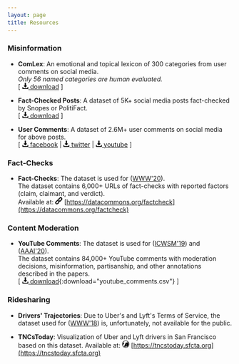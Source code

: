 ```yaml
---
layout: page
title: Resources
---
```

### Misinformation

* **ComLex**: An emotional and topical lexicon of 300 categories from user comments on social media.  
*Only 56 named categories are human evaluated.*  
\[ [<img src="../images/icons/download.svg" width="14"> download](ComLex.csv) \]

* **Fact-Checked Posts**: A dataset of 5K+ social media posts fact-checked by Snopes or PolitiFact.  
\[ [<img src="../images/icons/download.svg" width="14"> download](factchecks.csv) \]

* **User Comments**: A dataset of 2.6M+ user comments on social media for above posts.  
\[ [<img src="../images/icons/download.svg" width="14"> facebook](comments/facebook.bz2) | [<img src="../images/icons/download.svg" width="14"> twitter](comments/twitter.bz2) | [<img src="../images/icons/download.svg" width="14"> youtube](comments/youtube.bz2) \]

### Fact-Checks

* **Fact-Checks**: The dataset is used for ([WWW'20](publications/www20_paper.pdf)).  
The dataset contains 6,000+ URLs of fact-checks with reported factors (claim, claimant, and verdict).  
Available at: <img src="../images/icons/link.svg" width="16"> [https://datacommons.org/factcheck](https://datacommons.org/factcheck)

### Content Moderation

* **YouTube Comments**: The dataset is used for  ([ICWSM'19](publications/icwsm19_paper.pdf)) and ([AAAI'20](publications/aaai20_paper.pdf)).  
The dataset contains 84,000+ YouTube comments with moderation decisions, misinformation, partisanship, and other annotations described in the papers.  
\[ [<img src="../images/icons/download.svg" width="14"> download](https://github.com/printfoo/moderation-icwsm2019-aaai2020/raw/master/public_data/youtube_comments.csv){:download="youtube_comments.csv"} \]

### Ridesharing

* **Drivers' Trajectories**: Due to Uber's and Lyft's Terms of Service, the dataset used for ([WWW'18](publications/www18_paper.pdf)) is, unfortunately, not available for the public.

* **TNCsToday**: Visualization of Uber and Lyft drivers in San Francisco based on this dataset.
Available at: <img src="../images/logos/sfcta.jpg" width="16"> [https://tncstoday.sfcta.org](https://tncstoday.sfcta.org)
